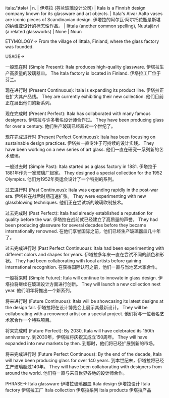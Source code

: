 itala:/ˈɪtələ/ | n. | 伊塔拉 (芬兰玻璃设计公司) | Itala is a Finnish design company known for its glassware and art objects. |  Itala's Alvar Aalto vases are iconic pieces of Scandinavian design. 伊塔拉的阿尔瓦·阿尔托花瓶是斯堪的纳维亚设计的标志性作品。 |  Iittala (another common spelling), Nuutajärvi (a related glassworks) | None | Noun


ETYMOLOGY->
From the village of Iittala, Finland, where the glass factory was founded.

USAGE->

一般现在时 (Simple Present):
Itala produces high-quality glassware. 伊塔拉生产高质量的玻璃器皿。
The Itala factory is located in Finland. 伊塔拉工厂位于芬兰。

现在进行时 (Present Continuous):
Itala is expanding its product line. 伊塔拉正在扩大其产品线。
They are currently exhibiting their new collection. 他们目前正在展出他们的新系列。

现在完成时 (Present Perfect):
Itala has collaborated with many famous designers. 伊塔拉与许多著名设计师合作过。
They have been producing glass for over a century.  他们生产玻璃已经超过一个世纪了。

现在完成进行时 (Present Perfect Continuous):
Itala has been focusing on sustainable design practices. 伊塔拉一直专注于可持续的设计实践。
They have been working on a new series of art glass. 他们一直在研究一系列新的艺术玻璃。

一般过去时 (Simple Past):
Itala started as a glass factory in 1881. 伊塔拉于1881年作为一家玻璃厂起家。
They designed a special collection for the 1952 Olympics. 他们为1952年奥运会设计了一个特别的系列。

过去进行时 (Past Continuous):
Itala was expanding rapidly in the post-war era. 伊塔拉在战后时期迅速扩张。
They were experimenting with new glassblowing techniques. 他们正在尝试新的玻璃吹制技术。

过去完成时 (Past Perfect):
Itala had already established a reputation for quality before the war. 伊塔拉在战前就已经建立了高质量的声誉。
They had been producing glassware for several decades before they became internationally renowned. 在他们享誉国际之前，他们已经生产玻璃器皿几十年了。


过去完成进行时 (Past Perfect Continuous):
Itala had been experimenting with different colors and shapes for years. 伊塔拉多年来一直在尝试不同的颜色和形状。
They had been collaborating with local artists before gaining international recognition. 在获得国际认可之前，他们一直与当地艺术家合作。


一般将来时 (Simple Future):
Itala will continue to innovate in glass design. 伊塔拉将继续在玻璃设计方面进行创新。
They will launch a new collection next year.  他们明年将推出一个新系列。

将来进行时 (Future Continuous):
Itala will be showcasing its latest designs at the design fair. 伊塔拉将在设计博览会上展示其最新设计。
They will be collaborating with a renowned artist on a special project.  他们将与一位著名艺术家合作一个特殊项目。

将来完成时 (Future Perfect):
By 2030, Itala will have celebrated its 150th anniversary. 到2030年，伊塔拉将庆祝其成立150周年。
They will have expanded into new markets by then. 到那时，他们将已经扩展到新的市场。

将来完成进行时 (Future Perfect Continuous):
By the end of the decade, Itala will have been producing glass for over 140 years. 到本世纪末，伊塔拉将已经生产玻璃超过140年。
They will have been collaborating with designers from around the world. 他们将一直与来自世界各地的设计师合作。



PHRASE->
Itala glassware 伊塔拉玻璃器皿
Itala design 伊塔拉设计
Itala factory 伊塔拉工厂
Itala collection 伊塔拉系列
Itala products 伊塔拉产品


